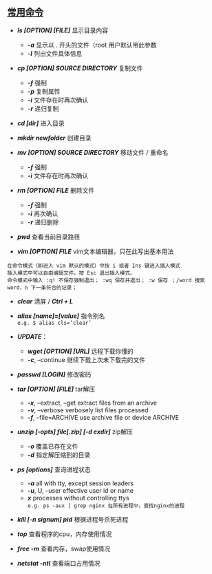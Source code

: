 ## [常用命令](https://blog.csdn.net/xulong_08/article/details/81463054)

+ ***ls [OPTION] [FILE]*** 显示目录内容
   + ***-a*** 显示以 . 开头的文件（root 用户默认带此参数
   + ***-l*** 列出文件具体信息

+ ***cp [OPTION] SOURCE DIRECTORY*** 复制文件
   + ***-f*** 强制
   + ***-p*** 复制属性
   + ***-i*** 文件存在时再次确认
   + ***-r*** 递归复制

+ ***cd [dir]*** 进入目录

+ ***mkdir newfolder*** 创建目录

+ ***mv [OPTION] SOURCE DIRECTORY*** 移动文件 / 重命名
   + ***-f*** 强制
   + ***-i*** 文件存在时再次确认

+ ***rm [OPTION] FILE*** 删除文件
   + ***-f*** 强制
   + ***-i*** 再次确认
   + ***-r*** 递归删除

+ ***pwd*** 查看当前目录路径

+ ***vim [OPTION] FILE*** vim文本编辑器，只在此写出基本用法   
```
在命令模式（即进入 vim 默认的模式）中按 i 或者 Ins 键进入插入模式   
插入模式中可以自由编辑文件。按 Esc 退出插入模式。   
命令模式中输入 :q! 不保存强制退出； :wq 保存并退出； :w 保存 ；/word 搜索 word，n 下一条符合的记录；
```
+ ***clear*** 清屏 / ***Ctrl + L***

+ ***alias [name]=[value]*** 指令别名   
```e.g. $ alias cls=’clear’```

+ ***UPDATE***：
   + ***wget [OPTION] [URL]*** 远程下载你懂的
   + ***-c***, –continue 继续下载上次未下载完的文件

+ ***passwd [LOGIN]*** 修改密码

+ ***tar [OPTION] [FILE]*** tar解压
   + ***-x***, –extract, –get extract files from an archive
   + ***-v***, –verbose verbosely list files processed
   + ***-f***, –file=ARCHIVE use archive file or device ARCHIVE

+ ***unzip [-opts] file[.zip] [-d exdir]*** zip解压
   + ***-o*** 覆盖已存在文件
   + ***-d*** 指定解压缩到的目录

+ ***ps [options]*** 查询进程状态
   + ***-a*** all with tty, except session leaders
   + ***-u***, U, –user effective user id or name
   + ***x*** processes without controlling ttys   
```e.g. ps -aux | grep nginx 在所有进程中，查找nginx的进程```

+ ***kill [-n signum] pid*** 根据进程号杀死进程

+ ***top*** 查看程序的cpu，内存使用情况

+ ***free -m*** 查看内存，swap使用情况

+ ***netstat -ntl*** 查看端口占用情况
